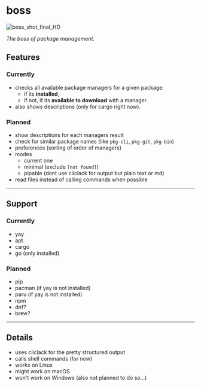 # boss

![boss_shot_final_HD](https://github.com/NQMVD/boss/assets/99403507/d7f5983f-d603-4e80-80e5-3bba4dd46cf5)

_The boss of package management._

## Features
### Currently
- checks all available package managers for a given package:
  - if its **installed**,
  - if not, if its **available to download** with a manager.
- also shows descriptions (only for cargo right now).

### Planned
- show descriptions for each managers result
- check for similar package names (like `pkg-cli`, `pkg-git`, `pkg-bin`)
- preferences (sorting of order of managers)
- modes
  - current one
  - minimal (exclude `[not found]`)
  - pipable (dont use cliclack for output but plain text or md)
- read files instead of calling commands when possible

---

## Support
### Currently
- yay
- apt
- cargo
- go (only installed)

### Planned
- pip
- pacman (if yay is not installed)
- paru (if yay is not installed)
- npm
- dnf?
- brew?

---

## Details
- uses cliclack for the pretty structured output
- calls shell commands (for now)
- works on Linux
- might work on macOS
- won't work on Windows (also not planned to do so...)
